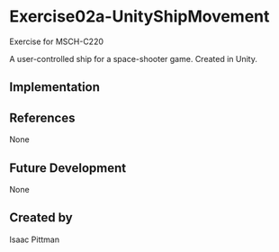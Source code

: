 # Exercise02a-UnityShipMovement

Exercise for MSCH-C220

A user-controlled ship for a space-shooter game. Created in Unity.

## Implementation

## References
None

## Future Development
None

## Created by
Isaac Pittman
